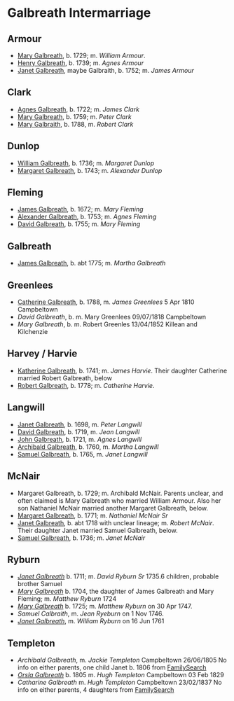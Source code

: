 # Galbreath Intermarriage


## Armour

- [Mary Galbreath](/people/galbreath-mary-1729.md), b. 1729; m. *William Armour*. 
- [Henry Galbreath](/people/galbreath-henry-1739.md), b. 1739; m. *Agnes Armour*
- [Janet Galbreath](/people/galbreath-janet-1752.md), maybe Galbraith, b. 1752; m. *James Armour*

## Clark

- [Agnes Galbreath](/people/galbreath-agnes-1722.md), b. 1722; m. *James Clark*
- [Mary Galbreath](/people/galbreath-mary-1759.md), b. 1759; m. *Peter Clark*
- [Mary Galbraith](/people/galbreath-mary-1788.md), b. 1788, m. *Robert Clark*

## Dunlop

- [William Galbreath](/people/galbreath-william-1736.md), b. 1736; m. *Margaret Dunlop*
- [Margaret Galbreath](/people/galbreath-margaret-1743.md), b. 1743; m. *Alexander Dunlop*

## Fleming

- [James Galbreath](/people/galbreath-james-1672.md), b. 1672; m. *Mary Fleming*
- [Alexander Galbreath](/people/galbreath-alexander-1753.md), b. 1753; m. *Agnes Fleming*
- [David Galbreath](/people/galbreath-david-1755.md), b. 1755; m. *Mary Fleming*

## Galbreath

- [James Galbreath](/people/galbreath-james-abt-1775.md), b. abt 1775; m. *Martha Galbreath*

## Greenlees

- [Catherine Galbreath](/people/galbreath-catherine-1788.md), b. 1788, m. *James Greenlees* 5 Apr 1810 Campbeltown
- *David Galbreath*, b.  m. Mary Greenlees 09/07/1818 Campbeltown
- *Mary Galbreath*, b. m. Robert Greenles 13/04/1852 Killean and Kilchenzie

## Harvey / Harvie

- [Katherine Galbreath](/people/galbreath-katharine-1741.md), b. 1741; m. *James Harvie*. Their daughter Catherine married Robert Galbreath, below
- [Robert Galbreath](/people/galbreath-robert-1778.md), b. 1778; m. *Catherine Harvie*.

## Langwill

- [Janet Galbreath](/people/galbreath-janet-1698.md), b. 1698, m. *Peter Langwill*
- [David Galbreath](/people/galbreath-david-1719.md), b. 1719, m. *Jean Langwill*
- [John Galbreath](/people/galbreath-john-1721.md), b. 1721, m. *Agnes Langwill*
- [Archibald Galbreath](/people/galbreath-archibald-1760.md), b. 1760, m. *Martha Langwill*
- [Samuel Galbreath](/people/galbreath-samuel-1765.md), b. 1765, m. *Janet Langwill*

## McNair

- Margaret Galbreath, b. 1729; m. Archibald McNair.  Parents unclear, and often claimed is Mary Galbreath who married William Armour.  Also her son Nathaniel McNair married another Margaret Galbreath, below.
- [Margaret Galbreath](/people/galbreath-margaret-1771.md), b. 1771; m. *Nathaniel McNair Sr*
- [Janet Galbreath](/people/galbreath-janet-1718.md), b. abt 1718 with unclear lineage; m. *Robert McNair*. Their daughter Janet married  Samuel Galbreath, below.
- [Samuel Galbreath](/people/galbreath-samuel-1736.md), b. 1736; m. *Janet McNair*

## Ryburn

- [*Janet Galbreath*](/people/galbreath-janet-1711.md) b. 1711; m. *David Ryburn Sr* 1735.6 children, probable brother Samuel
- [*Mary Galbreath*](/people/galbreath-mary-1704.md) b. 1704, the daughter of James Galbreath and Mary Fleming; m. *Matthew Ryburn* 1724
- [*Mary Galbreath*](/people/galbreath-mary-1725.md) b. 1725; m. *Matthew Ryburn* on 30 Apr 1747.
- *Samuel Calbraith*, m. *Jean Ryeburn* on 1 Nov 1746.
- [*Janet Galbreath*](/people/galbreath-janet-1735.md), m. *William Ryburn* on 16 Jun 1761

## Templeton

- *Archibald Galbreath*, m. *Jackie Templeton* Campbeltown 26/06/1805  No info on either parents, one child Janet b. 1806 from [FamilySearch](https://www.familysearch.org/tree/person/details/KCKB-P89)
- [*Orsla Galbreath*](.people/galbreath-orsla-1805.md) b. 1805 m. *Hugh Templeton* Campbeltown 03 Feb 1829
- *Catharine Galbreath* m. *Hugh Templeton* Campbeltown 23/02/1837   No info on either parents, 4 daughters from [FamilySearch](https://www.familysearch.org/tree/person/details/K8BM-MG6)


